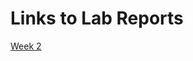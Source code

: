 
# Links to Lab Reports

[Week 2](https://calistajlee.github.io/cse15l-lab-reports/lab-report-1-week-2.html)

